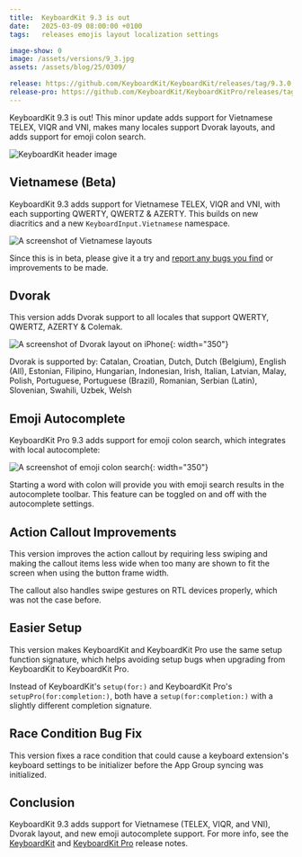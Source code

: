 ```yaml
---
title:  KeyboardKit 9.3 is out
date:   2025-03-09 08:00:00 +0100
tags:   releases emojis layout localization settings

image-show: 0
image: /assets/versions/9_3.jpg
assets: /assets/blog/25/0309/

release: https://github.com/KeyboardKit/KeyboardKit/releases/tag/9.3.0
release-pro: https://github.com/KeyboardKit/KeyboardKitPro/releases/tag/9.3.0
---
```


KeyboardKit 9.3 is out! This minor update adds support for Vietnamese TELEX, VIQR and VNI, makes many locales support Dvorak layouts, and adds support for emoji colon search.

![KeyboardKit header image]({{page.image}})


## Vietnamese (Beta)

KeyboardKit 9.3 adds support for Vietnamese TELEX, VIQR and VNI, with each supporting QWERTY, QWERTZ & AZERTY. This builds on new diacritics and a new `KeyboardInput.Vietnamese` namespace.

![A screenshot of Vietnamese layouts]({{page.assets}}vietnamese.jpg)

Since this is in beta, please give it a try and [report any bugs you find](https://github.com/KeyboardKit/KeyboardKit/issues/894) or improvements to be made.


## Dvorak

This version adds Dvorak support to all locales that support QWERTY, QWERTZ, AZERTY & Colemak.

![A screenshot of Dvorak layout on iPhone]({{page.assets}}dvorak.jpg){: width="350"}

Dvorak is supported by: Catalan, Croatian, Dutch, Dutch (Belgium), English (All), Estonian, Filipino, Hungarian, Indonesian, Irish, Italian, Latvian, Malay, Polish, Portuguese, Portuguese (Brazil), Romanian, Serbian (Latin), Slovenian, Swahili, Uzbek, Welsh


## Emoji Autocomplete

KeyboardKit Pro 9.3 adds support for emoji colon search, which integrates with local autocomplete:

![A screenshot of emoji colon search]({{page.assets}}emojis.jpg){: width="350"}

Starting a word with colon will provide you with emoji search results in the autocomplete toolbar. This feature can be toggled on and off with the autocomplete settings.


## Action Callout Improvements

This version improves the action callout by requiring less swiping and making the callout items less wide when too many are shown to fit the screen when using the button frame width.

The callout also handles swipe gestures on RTL devices properly, which was not the case before.


## Easier Setup

This version makes KeyboardKit and KeyboardKit Pro use the same setup function signature, which helps avoiding setup bugs when upgrading from KeyboardKit to KeyboardKit Pro.

Instead of KeyboardKit's `setup(for:)` and KeyboardKit Pro's `setupPro(for:completion:)`, both have a `setup(for:completion:)` with a slightly different completion signature.


## Race Condition Bug Fix

This version fixes a race condition that could cause a keyboard extension's keyboard settings to be initializer before the App Group syncing was initialized.



## Conclusion

KeyboardKit 9.3 adds support for Vietnamese (TELEX, VIQR, and VNI), Dvorak layout, and new emoji autocomplete support. For more info, see the [KeyboardKit]({{page.release}}) and [KeyboardKit Pro]({{page.release-pro}}) release notes. 